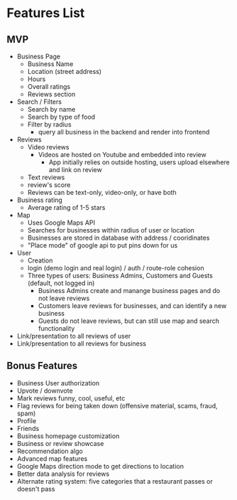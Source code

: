 # Features List

## MVP
* Business Page
  * Business Name
  * Location (street address)
  * Hours
  * Overall ratings
  * Reviews section
* Search / Filters
  * Search by name
  * Search by type of food
  * Filter by radius
    * query all business in the backend and render into frontend
* Reviews
  * Video reviews
    * Videos are hosted on Youtube and embedded into review
      * App initially relies on outside hosting, users upload elsewhere and link on review
  * Text reviews
  * review's score
  * Reviews can be text-only, video-only, or have both
* Business rating
  * Average rating of 1-5 stars
* Map
  * Uses Google Maps API
  * Searches for businesses within radius of user or location
  * Businesses are stored in database with address / cooridinates
  * "Place mode" of google api to put pins down for us
* User
  * Creation
  * login (demo login and real login) / auth / route-role cohesion
  * Three types of users: Business Admins, Customers and Guests (default, not logged in)
    * Business Admins create and manange business pages and do not leave reviews
    * Customers leave reviews for businesses, and can identify a new business
    * Guests do not leave reviews, but can still use map and search functionality
* Link/presentation to all reviews of user
* Link/presentation to all reviews for business


## Bonus Features
* Business User authorization
* Upvote / downvote
* Mark reviews funny, cool, useful, etc 
* Flag reviews for being taken down (offensive material, scams, fraud, spam)
* Profile
* Friends
* Business homepage customization
* Business or review showcase
* Recommendation algo
* Advanced map features
* Google Maps direction mode to get directions to location
* Better data analysis for reviews
* Alternate rating system: five categories that a restaurant passes or doesn't pass
